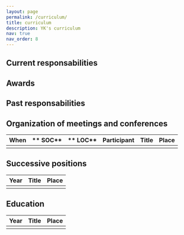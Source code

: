```yaml
---
layout: page
permalink: /curriculum/
title: curriculum
description: YK's curriculum
nav: true
nav_order: 8
---
```


## Current responsabilities


## Awards

## Past responsabilities

## Organization of meetings and conferences

| **When** | ** SOC** | ** LOC** | **Participant** | **Title** | **Place** |
|----------|----------|----------|-----------------|-----------|-----------|
|          |          |          |                 |           |           |

## Successive positions

| **Year** | **Title** | **Place** |
|----------|-----------|-----------|
|          |          |            |  

## Education

| **Year** | **Title** | **Place** |
|----------|-----------|-----------|
|          |          |            |
